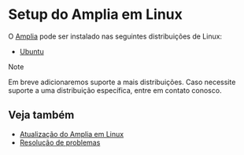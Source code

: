 ﻿# Setup do Amplia em Linux

O [Amplia](../../index.md) pode ser instalado nas seguintes distribuições de Linux:

* [Ubuntu](install-ubuntu.md)

> [!NOTE]
> Em breve adicionaremos suporte a mais distribuições. Caso necessite suporte a uma distribuição específica, entre em contato conosco.

## Veja também

* [Atualização do Amplia em Linux](update.md)
* [Resolução de problemas](troubleshoot/index.md)
